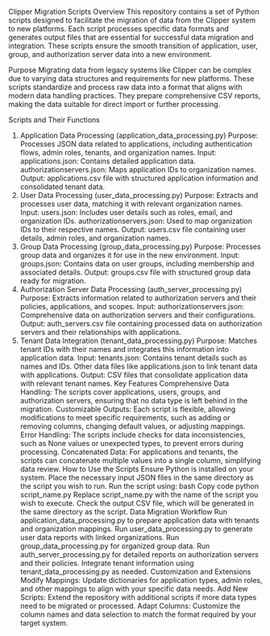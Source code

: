 Clipper Migration Scripts
Overview
This repository contains a set of Python scripts designed to facilitate the migration of data from the Clipper system to new platforms. Each script processes specific data formats and generates output files that are essential for successful data migration and integration. These scripts ensure the smooth transition of application, user, group, and authorization server data into a new environment.

Purpose
Migrating data from legacy systems like Clipper can be complex due to varying data structures and requirements for new platforms. These scripts standardize and process raw data into a format that aligns with modern data handling practices. They prepare comprehensive CSV reports, making the data suitable for direct import or further processing.

Scripts and Their Functions
1. Application Data Processing (application_data_processing.py)
Purpose: Processes JSON data related to applications, including authentication flows, admin roles, tenants, and organization names.
Input:
applications.json: Contains detailed application data.
authorizationservers.json: Maps application IDs to organization names.
Output: applications.csv file with structured application information and consolidated tenant data.
2. User Data Processing (user_data_processing.py)
Purpose: Extracts and processes user data, matching it with relevant organization names.
Input:
users.json: Includes user details such as roles, email, and organization IDs.
authorizationservers.json: Used to map organization IDs to their respective names.
Output: users.csv file containing user details, admin roles, and organization names.
3. Group Data Processing (group_data_processing.py)
Purpose: Processes group data and organizes it for use in the new environment.
Input:
groups.json: Contains data on user groups, including membership and associated details.
Output: groups.csv file with structured group data ready for migration.
4. Authorization Server Data Processing (auth_server_processing.py)
Purpose: Extracts information related to authorization servers and their policies, applications, and scopes.
Input:
authorizationservers.json: Comprehensive data on authorization servers and their configurations.
Output: auth_servers.csv file containing processed data on authorization servers and their relationships with applications.
5. Tenant Data Integration (tenant_data_processing.py)
Purpose: Matches tenant IDs with their names and integrates this information into application data.
Input:
tenants.json: Contains tenant details such as names and IDs.
Other data files like applications.json to link tenant data with applications.
Output: CSV files that consolidate application data with relevant tenant names.
Key Features
Comprehensive Data Handling: The scripts cover applications, users, groups, and authorization servers, ensuring that no data type is left behind in the migration.
Customizable Outputs: Each script is flexible, allowing modifications to meet specific requirements, such as adding or removing columns, changing default values, or adjusting mappings.
Error Handling: The scripts include checks for data inconsistencies, such as None values or unexpected types, to prevent errors during processing.
Concatenated Data: For applications and tenants, the scripts can concatenate multiple values into a single column, simplifying data review.
How to Use the Scripts
Ensure Python is installed on your system.
Place the necessary input JSON files in the same directory as the script you wish to run.
Run the script using:
bash
Copy code
python script_name.py
Replace script_name.py with the name of the script you wish to execute.
Check the output CSV file, which will be generated in the same directory as the script.
Data Migration Workflow
Run application_data_processing.py to prepare application data with tenants and organization mappings.
Run user_data_processing.py to generate user data reports with linked organizations.
Run group_data_processing.py for organized group data.
Run auth_server_processing.py for detailed reports on authorization servers and their policies.
Integrate tenant information using tenant_data_processing.py as needed.
Customization and Extensions
Modify Mappings: Update dictionaries for application types, admin roles, and other mappings to align with your specific data needs.
Add New Scripts: Extend the repository with additional scripts if more data types need to be migrated or processed.
Adapt Columns: Customize the column names and data selection to match the format required by your target system.
